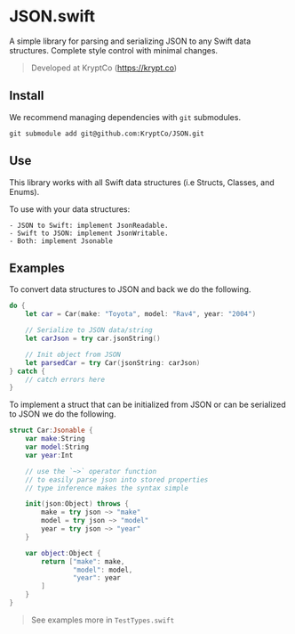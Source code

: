 # JSON.swift
A simple library for parsing and serializing JSON to any Swift data structures. Complete style control with minimal changes.

> Developed at KryptCo (https://krypt.co)

## Install
We recommend managing dependencies with `git` submodules.

`git submodule add git@github.com:KryptCo/JSON.git`

## Use
This library works with all Swift data structures (i.e Structs, Classes, and Enums).


To use with your data structures:

    - JSON to Swift: implement JsonReadable.
    - Swift to JSON: implement JsonWritable.
    - Both: implement Jsonable

## Examples
To convert data structures to JSON and back we do the following.
```swift
do {
    let car = Car(make: "Toyota", model: "Rav4", year: "2004")

    // Serialize to JSON data/string
    let carJson = try car.jsonString()

    // Init object from JSON
    let parsedCar = try Car(jsonString: carJson)
} catch {
    // catch errors here
}
```
To implement a struct that can be initialized from JSON or can be serialized to JSON we do the following.

```swift
struct Car:Jsonable {
    var make:String
    var model:String
    var year:Int

    // use the `~>` operator function
    // to easily parse json into stored properties
    // type inference makes the syntax simple

    init(json:Object) throws {
        make = try json ~> "make"
        model = try json ~> "model"
        year = try json ~> "year"
    }

    var object:Object {
        return ["make": make,
                "model": model,
                "year": year
        ]
    }
}
```

> See examples more in `TestTypes.swift`
